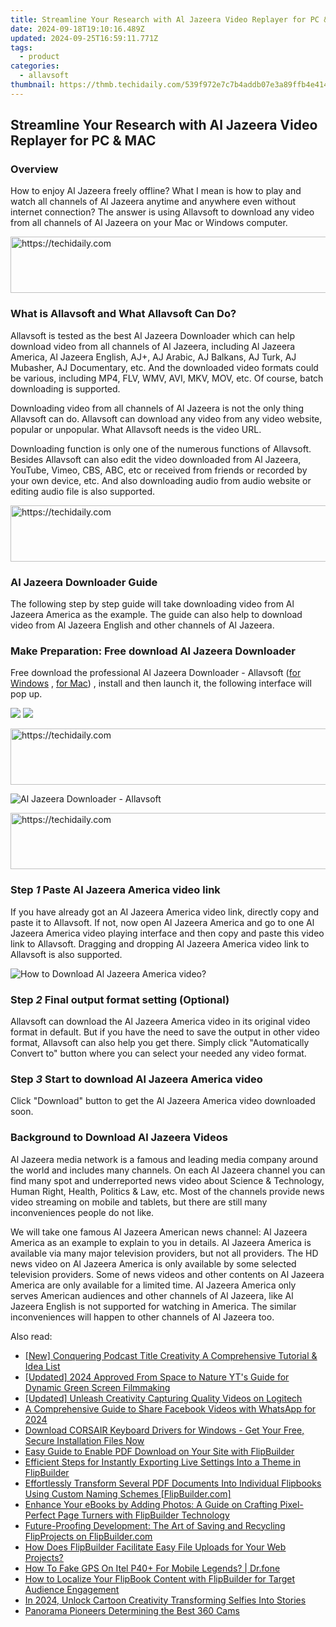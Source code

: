 ```yaml
---
title: Streamline Your Research with Al Jazeera Video Replayer for PC & MAC
date: 2024-09-18T19:10:16.489Z
updated: 2024-09-25T16:59:11.771Z
tags:
  - product
categories:
  - allavsoft
thumbnail: https://thmb.techidaily.com/539f972e7c7b4addb07e3a89ffb4e4144a7b4457b986101fff5666cceaefdc5c.jpg
---
```


## Streamline Your Research with Al Jazeera Video Replayer for PC & MAC

### Overview

How to enjoy Al Jazeera freely offline? What I mean is how to play and watch all channels of Al Jazeera anytime and anywhere even without internet connection? The answer is using Allavsoft to download any video from all channels of Al Jazeera on your Mac or Windows computer.

<!-- affiliate ads begin -->
<a href="https://unicoeye.pxf.io/c/5597632/2134248/18498" target="_top" id="2134248">
  <img src="//a.impactradius-go.com/display-ad/18498-2134248" border="0" alt="https://techidaily.com" width="728" height="90"/>
</a>
<img height="0" width="0" src="https://unicoeye.pxf.io/i/5597632/2134248/18498" style="position:absolute;visibility:hidden;" border="0" />
<!-- affiliate ads end -->

### What is Allavsoft and What Allavsoft Can Do?

Allavsoft is tested as the best Al Jazeera Downloader which can help download video from all channels of Al Jazeera, including Al Jazeera America, Al Jazeera English, AJ+, AJ Arabic, AJ Balkans, AJ Turk, AJ Mubasher, AJ Documentary, etc. And the downloaded video formats could be various, including MP4, FLV, WMV, AVI, MKV, MOV, etc. Of course, batch downloading is supported.

Downloading video from all channels of Al Jazeera is not the only thing Allavsoft can do. Allavsoft can download any video from any video website, popular or unpopular. What Allavsoft needs is the video URL.

Downloading function is only one of the numerous functions of Allavsoft. Besides Allavsoft can also edit the video downloaded from Al Jazeera, YouTube, Vimeo, CBS, ABC, etc or received from friends or recorded by your own device, etc. And also downloading audio from audio website or editing audio file is also supported.

<!-- affiliate ads begin -->
<a href="https://ephamedtechinc.pxf.io/c/5597632/2137208/26400" target="_top" id="2137208">
  <img src="//a.impactradius-go.com/display-ad/26400-2137208" border="0" alt="https://techidaily.com" width="728" height="90"/>
</a>
<img height="0" width="0" src="https://ephamedtechinc.pxf.io/i/5597632/2137208/26400" style="position:absolute;visibility:hidden;" border="0" />
<!-- affiliate ads end -->

### Al Jazeera Downloader Guide

The following step by step guide will take downloading video from Al Jazeera America as the example. The guide can also help to download video from Al Jazeera English and other channels of Al Jazeera.

### Make Preparation: Free download Al Jazeera Downloader

Free download the professional Al Jazeera Downloader - Allavsoft ([for Windows](https://tools.techidaily.com/allavsoft/products/) , [for Mac](https://tools.techidaily.com/allavsoft/products/)) , install and then launch it, the following interface will pop up.

[![](https://www.allavsoft.com/how-to/../images/how-to/free-download-win.jpg)](https://tools.techidaily.com/allavsoft/products/) [![](https://www.allavsoft.com/how-to/../images/how-to/free-download-mac.jpg)](https://tools.techidaily.com/allavsoft/products/)

<!-- affiliate ads begin -->
<a href="https://appsumo.8odi.net/c/5597632/2151890/7443" target="_top" id="2151890">
  <img src="//a.impactradius-go.com/display-ad/7443-2151890" border="0" alt="https://techidaily.com" width="728" height="90"/>
</a>
<img height="0" width="0" src="https://appsumo.8odi.net/i/5597632/2151890/7443" style="position:absolute;visibility:hidden;" border="0" />
<!-- affiliate ads end -->

![Al Jazeera Downloader - Allavsoft](https://www.allavsoft.com/how-to/../images/allavsoft/screen-shot-600.jpg)

<!-- affiliate ads begin -->
<a href="https://appsumo.8odi.net/c/5597632/2130891/7443" target="_top" id="2130891">
  <img src="//a.impactradius-go.com/display-ad/7443-2130891" border="0" alt="https://techidaily.com" width="728" height="90"/>
</a>
<img height="0" width="0" src="https://appsumo.8odi.net/i/5597632/2130891/7443" style="position:absolute;visibility:hidden;" border="0" />
<!-- affiliate ads end -->

### Step _1_ Paste Al Jazeera America video link

If you have already got an Al Jazeera America video link, directly copy and paste it to Allavsoft. If not, now open Al Jazeera America and go to one Al Jazeera America video playing interface and then copy and paste this video link to Allavsoft. Dragging and dropping Al Jazeera America video link to Allavsoft is also supported.

![How to Download Al Jazeera America video?](https://www.allavsoft.com/how-to/../images/how-to/netflix-downloader-mac-windows/download-netflix-movies.jpg)

### Step _2_ Final output format setting (Optional)

Allavsoft can download the Al Jazeera America video in its original video format in default. But if you have the need to save the output in other video format, Allavsoft can also help you get there. Simply click "Automatically Convert to" button where you can select your needed any video format.

### Step _3_ Start to download Al Jazeera America video

Click "Download" button to get the Al Jazeera America video downloaded soon.

### Background to Download Al Jazeera Videos

Al Jazeera media network is a famous and leading media company around the world and includes many channels. On each Al Jazeera channel you can find many spot and underreported news video about Science & Technology, Human Right, Health, Politics & Law, etc. Most of the channels provide news video streaming on mobile and tablets, but there are still many inconveniences people do not like.

We will take one famous Al Jazeera American news channel: Al Jazeera America as an example to explain to you in details. Al Jazeera America is available via many major television providers, but not all providers. The HD news video on Al Jazeera America is only available by some selected television providers. Some of news videos and other contents on Al Jazeera America are only available for a limited time. Al Jazeera America only serves American audiences and other channels of Al Jazeera, like Al Jazeera English is not supported for watching in America. The similar inconveniences will happen to other channels of Al Jazeera too.

<ins class="adsbygoogle"
     style="display:block"
     data-ad-format="autorelaxed"
     data-ad-client="ca-pub-7571918770474297"
     data-ad-slot="1223367746"></ins>

<ins class="adsbygoogle"
     style="display:block"
     data-ad-client="ca-pub-7571918770474297"
     data-ad-slot="8358498916"
     data-ad-format="auto"
     data-full-width-responsive="true"></ins>

<span class="atpl-alsoreadstyle">Also read:</span>
<div><ul>
<li><a href="https://fox-blue.techidaily.com/new-conquering-podcast-title-creativity-a-comprehensive-tutorial-and-idea-list/"><u>[New] Conquering Podcast Title Creativity A Comprehensive Tutorial & Idea List</u></a></li>
<li><a href="https://eaxpv-info.techidaily.com/updated-2024-approved-from-space-to-nature-yts-guide-for-dynamic-green-screen-filmmaking/"><u>[Updated] 2024 Approved From Space to Nature YT's Guide for Dynamic Green Screen Filmmaking</u></a></li>
<li><a href="https://screen-sharing-recording.techidaily.com/updated-unleash-creativity-capturing-quality-videos-on-logitech/"><u>[Updated] Unleash Creativity Capturing Quality Videos on Logitech</u></a></li>
<li><a href="https://facebook-video-files.techidaily.com/a-comprehensive-guide-to-share-facebook-videos-with-whatsapp-for-2024/"><u>A Comprehensive Guide to Share Facebook Videos with WhatsApp for 2024</u></a></li>
<li><a href="https://win-dash.techidaily.com/download-corsair-keyboard-drivers-for-windows-get-your-free-secure-installation-files-now/"><u>Download CORSAIR Keyboard Drivers for Windows - Get Your Free, Secure Installation Files Now</u></a></li>
<li><a href="https://fox-sure.techidaily.com/easy-guide-to-enable-pdf-download-on-your-site-with-flipbuilder/"><u>Easy Guide to Enable PDF Download on Your Site with FlipBuilder</u></a></li>
<li><a href="https://fox-sure.techidaily.com/efficient-steps-for-instantly-exporting-live-settings-into-a-theme-in-flipbuilder/"><u>Efficient Steps for Instantly Exporting Live Settings Into a Theme in FlipBuilder</u></a></li>
<li><a href="https://fox-sure.techidaily.com/effortlessly-transform-several-pdf-documents-into-individual-flipbooks-using-custom-naming-schemes-flipbuildercom/"><u>Effortlessly Transform Several PDF Documents Into Individual Flipbooks Using Custom Naming Schemes [FlipBuilder.com]</u></a></li>
<li><a href="https://fox-sure.techidaily.com/enhance-your-ebooks-by-adding-photos-a-guide-on-crafting-pixel-perfect-page-turners-with-flipbuilder-technology/"><u>Enhance Your eBooks by Adding Photos: A Guide on Crafting Pixel-Perfect Page Turners with FlipBuilder Technology</u></a></li>
<li><a href="https://fox-sure.techidaily.com/future-proofing-development-the-art-of-saving-and-recycling-flipprojects-on-flipbuildercom/"><u>Future-Proofing Development: The Art of Saving and Recycling FlipProjects on FlipBuilder.com</u></a></li>
<li><a href="https://fox-sure.techidaily.com/how-does-flipbuilder-facilitate-easy-file-uploads-for-your-web-projects/"><u>How Does FlipBuilder Facilitate Easy File Uploads for Your Web Projects?</u></a></li>
<li><a href="https://fake-location.techidaily.com/how-to-fake-gps-on-itel-p40plus-for-mobile-legends-drfone-by-drfone-virtual-android/"><u>How To Fake GPS On Itel P40+ For Mobile Legends? | Dr.fone</u></a></li>
<li><a href="https://fox-sure.techidaily.com/how-to-localize-your-flipbook-content-with-flipbuilder-for-target-audience-engagement/"><u>How to Localize Your FlipBook Content with FlipBuilder for Target Audience Engagement</u></a></li>
<li><a href="https://snapchat-videos.techidaily.com/in-2024-unlock-cartoon-creativity-transforming-selfies-into-stories/"><u>In 2024, Unlock Cartoon Creativity Transforming Selfies Into Stories</u></a></li>
<li><a href="https://extra-information.techidaily.com/panorama-pioneers-determining-the-best-360-cams/"><u>Panorama Pioneers Determining the Best 360 Cams</u></a></li>
</ul></div>

